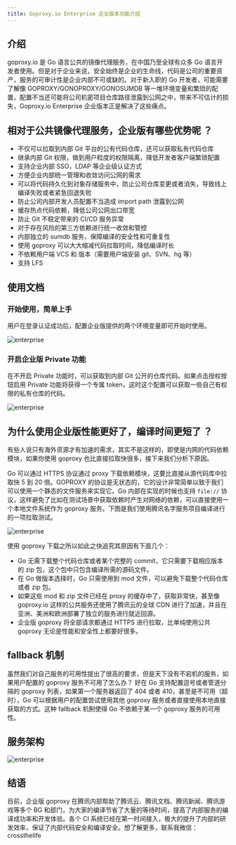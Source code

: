```yaml
---
title: Goproxy.io Enterprise 企业版本功能介绍
---
```


## 介绍

goproxy.io 是 Go 语言公共的镜像代理服务，在中国乃至全球有众多 Go 语言开发者使用。但是对于企业来说，安全始终是企业的生命线，代码是公司的重要资产，服务的可审计性是企业内部不可或缺的。对于新入职的 Go 开发者，可能需要了解像 GOPROXY/GONOPROXY/GONOSUMDB 等一堆环境变量和繁琐的配置，配置不当还可能将公司机密项目仓库路径泄露到公网之中，带来不可估计的损失，Goproxy.io Enterprise 企业版本正是解决了这些痛点。

## 相对于公共镜像代理服务，企业版有哪些优势呢 ？

* 不仅可以拉取到内部 Git 平台的公有代码仓库，还可以获取私有代码仓库
* 继承内部 Git 权限，做到用户粒度的权限隔离，降低开发者客户端繁琐配置
* 支持企业内部 SSO，LDAP 等企业级认证方式
* 方便企业内部统一管理和收敛访问公网的需求
* 可以将代码持久化到对象存储服务中，防止公司仓库变更或者消失，导致线上编译失败或者紧急回退失败
* 防止公司内部开发人员配置不当造成 import path 泄露到公网
* 缓存热点代码依赖，降低公司公网出口带宽
* 防止 Git 不稳定带来的 CI/CD 服务异常
* 对于存在风险的第三方依赖进行统一收敛和管控
* 内部独立的 sumdb 服务，保障编译的安全性和可重复性
* 使用 goproxy 可以大大缩减代码拉取时间，降低编译时长
* 不依赖用户端 VCS 和 版本（需要用户端安装 git、SVN、hg 等）
* 支持 LFS

## 使用文档

### 开始使用，简单上手

用户在登录认证成功后，配置企业版提供的两个环境变量即可开始时使用。

![enterprise](/images/enterprise-1.jpg)


### 开启企业版 Private 功能

在不开启 Private 功能时，可以获取到内部 Git 公开的仓库代码。如果点击授权按钮启用 Private 功能将获得一个专属 token，这时这个配置可以获取一些自己有权限的私有仓库的代码。

![enterprise](/images/enterprise-2.jpg)


## 为什么使用企业版性能更好了，编译时间更短了 ？

有些人说只有海外资源才有加速的需求，其实不是这样的，即使是内网的代码依赖模块，如果你使用 goproxy 也比直接拉取快很多，接下来我们分析下原因。

Go 可以通过 HTTPS 协议通过 proxy 下载依赖模块，这要比直接从源代码库中拉取快 5 到 20 倍。GOPROXY 的协议是无状态的，它的设计非常简单以致于我们可以使用一个静态的文件服务来实现它。Go 内部在实现的时候也支持 `file://` 协议，这样避免了比如在测试场景中获取依赖时产生对网络的依赖，可以直接使用一个本地文件系统作为 goproxy 服务。下图是我们使用腾讯名字服务项目编译进行的一项拉取测试。

![enterprise](/images/enterprise-4.jpg)

使用 goproxy 下载之所以如此之快追究其原因有下面几个：

* Go 无需下载整个代码仓库或者某个完整的 commit，它只需要下载相应版本的 zip 包，这个包中只包含编译所需的源码文件。
* 在 Go 做版本选择时，Go 只需使用到 mod 文件，可以避免下载整个代码仓库或者 zip 包。
* 如果这些 mod 和 zip 文件已经在 proxy 的缓存中了，获取非常快，甚至像 goproxy.io 这样的公共服务还使用了腾讯云的全球 CDN 进行了加速，并且在亚洲、美洲和欧洲部署了独立的服务进行就近回源。
* 企业版 goproxy 将全部请求都通过 HTTPS 进行拉取，比单纯使用公共 goproxy 无论是性能和安全性上都要好很多。

## fallback 机制

虽然我们对自己服务的可用性提出了很高的要求，但是天下没有不宕机的服务，如果用户配置的 goproxy 服务不可用了怎么办？ 好在 Go 支持配置逗号或者管道分隔的 goproxy 列表，如果第一个服务器返回了 404 或者 410，甚至是不可用（超时），Go 可以根据用户的配置尝试使用其他 goproxy 服务或者直接使用本地直接获取的方式。这种 fallback 机制使得 Go 不依赖于某一个 goproxy 服务的可用性。


## 服务架构

![enterprise](/images/enterprise-3.jpg)

## 结语

目前，企业版 goproxy 在腾讯内部帮助了腾讯云、腾讯文档、腾讯新闻、腾讯游戏等多个 BG 和部门，为大家的编译节省了大量的等待时间，提高了内部服务的编译成功率和开发体验。各个 CI 系统已经在第一时间接入，极大的提升了内部的研发效率，保证了内部代码安全和编译安全。想了解更多，联系我微信：crossthelife
